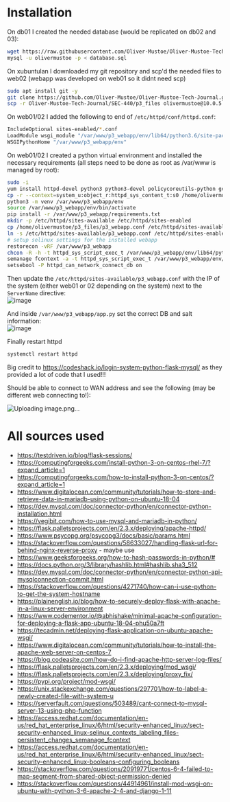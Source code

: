# Installation
On db01 I created the needed database (would be replicated on db02 and 03):
```bash
wget https://raw.githubusercontent.com/Oliver-Mustoe/Oliver-Mustoe-Tech-Journal/main/SEC-440/p3_files/database.sql 
mysql -u olivermustoe -p < database.sql
```

On xubuntulan I downloaded my git repository and scp'd the needed files to web02 (webapp was developed on web01 so it didnt need scp)
```bash
sudo apt install git -y
git clone https://github.com/Oliver-Mustoe/Oliver-Mustoe-Tech-Journal.git
scp -r Oliver-Mustoe-Tech-Journal/SEC-440/p3_files olivermustoe@10.0.5.101:
```

On web01/02 I added the following to end of `/etc/httpd/conf/httpd.conf`:
```bash
IncludeOptional sites-enabled/*.conf
LoadModule wsgi_module "/var/www/p3_webapp/env/lib64/python3.6/site-packages/mod_wsgi/server/mod_wsgi-py36.cpython-36m-x86_64-linux-gnu.so"
WSGIPythonHome "/var/www/p3_webapp/env"
```

On web01/02 I created a python virtual environment and installed the necessary requirements (all steps need to be done as root as /var/www is managed by root):
```bash
sudo -i
yum install httpd-devel python3 python3-devel policycoreutils-python gcc -y
cp -r --context=system_u:object_r:httpd_sys_content_t:s0 /home/olivermustoe/p3_files/p3_webapp /var/www/
python3 -m venv /var/www/p3_webapp/env
source /var/www/p3_webapp/env/bin/activate
pip install -r /var/www/p3_webapp/requirements.txt
mkdir -p /etc/httpd/sites-available /etc/httpd/sites-enabled
cp /home/olivermustoe/p3_files/p3_webapp.conf /etc/httpd/sites-available/p3_webapp.conf
ln -s /etc/httpd/sites-available/p3_webapp.conf /etc/httpd/sites-enabled/p3_webapp.conf
# setup selinux settings for the installed webapp
restorecon -vRF /var/www/p3_webapp
chcon -R -h -t httpd_sys_script_exec_t /var/www/p3_webapp/env/lib64/python3.6/site-packages/mod_wsgi/server/mod_wsgi-py36.cpython-36m-x86_64-linux-gnu.so
semanage fcontext -a -t httpd_sys_script_exec_t /var/www/p3_webapp/env/lib64/python3.6/site-packages/mod_wsgi/server/mod_wsgi-py36.cpython-36m-x86_64-linux-gnu.so
setsebool -P httpd_can_network_connect_db on
```

Then update the `/etc/httpd/sites-available/p3_webapp.conf` with the IP of the system (either web01 or 02 depending on the system) next to the `ServerName` directive:  
![image](https://github.com/Oliver-Mustoe/Oliver-Mustoe-Tech-Journal/assets/71083461/e64dc62b-9a09-4dea-990c-3a1bf0b5111e)

And inside `/var/www/p3_webapp/app.py` set the correct DB and salt information:  
![image](https://github.com/Oliver-Mustoe/Oliver-Mustoe-Tech-Journal/assets/71083461/cf381c74-1619-410b-9cf2-742b3a9143e4)

Finally restart httpd
```bash
systemctl restart httpd
```
Big credit to https://codeshack.io/login-system-python-flask-mysql/ as they provided a lot of code that I used!!!

Should be able to connect to WAN address and see the following (may be different web connecting to!):

![Uploading image.png…]()

# All sources used
- https://testdriven.io/blog/flask-sessions/
- https://computingforgeeks.com/install-python-3-on-centos-rhel-7/?expand_article=1
- https://computingforgeeks.com/how-to-install-python-3-on-centos/?expand_article=1
- https://www.digitalocean.com/community/tutorials/how-to-store-and-retrieve-data-in-mariadb-using-python-on-ubuntu-18-04
- https://dev.mysql.com/doc/connector-python/en/connector-python-installation.html
- https://vegibit.com/how-to-use-mysql-and-mariadb-in-python/
- https://flask.palletsprojects.com/en/2.3.x/deploying/apache-httpd/
- https://www.psycopg.org/psycopg3/docs/basic/params.html
- https://stackoverflow.com/questions/58633027/handling-flask-url-for-behind-nginx-reverse-proxy - maybe use
- https://www.geeksforgeeks.org/how-to-hash-passwords-in-python/#
- https://docs.python.org/3/library/hashlib.html#hashlib.sha3_512
- https://dev.mysql.com/doc/connector-python/en/connector-python-api-mysqlconnection-commit.html
- https://stackoverflow.com/questions/4271740/how-can-i-use-python-to-get-the-system-hostname
- https://plainenglish.io/blog/how-to-securely-deploy-flask-with-apache-in-a-linux-server-environment
- https://www.codementor.io/@abhishake/minimal-apache-configuration-for-deploying-a-flask-app-ubuntu-18-04-phu50a7ft
- https://tecadmin.net/deploying-flask-application-on-ubuntu-apache-wsgi/
- https://www.digitalocean.com/community/tutorials/how-to-install-the-apache-web-server-on-centos-7
- https://blog.codeasite.com/how-do-i-find-apache-http-server-log-files/
- https://flask.palletsprojects.com/en/2.3.x/deploying/mod_wsgi/
- https://flask.palletsprojects.com/en/2.3.x/deploying/proxy_fix/
- https://pypi.org/project/mod-wsgi/
- https://unix.stackexchange.com/questions/297701/how-to-label-a-newly-created-file-with-system-u
- https://serverfault.com/questions/503489/cant-connect-to-mysql-server-13-using-php-function
- https://access.redhat.com/documentation/en-us/red_hat_enterprise_linux/6/html/security-enhanced_linux/sect-security-enhanced_linux-selinux_contexts_labeling_files-persistent_changes_semanage_fcontext
- https://access.redhat.com/documentation/en-us/red_hat_enterprise_linux/6/html/security-enhanced_linux/sect-security-enhanced_linux-booleans-configuring_booleans
- https://stackoverflow.com/questions/20919771/centos-6-4-failed-to-map-segment-from-shared-object-permission-denied
- https://stackoverflow.com/questions/44914961/install-mod-wsgi-on-ubuntu-with-python-3-6-apache-2-4-and-django-1-11
